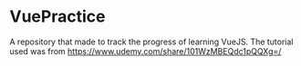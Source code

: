 # VuePractice
A repository that made to track the progress of learning VueJS. The tutorial used was from https://www.udemy.com/share/101WzMBEQdc1pQQXg=/
